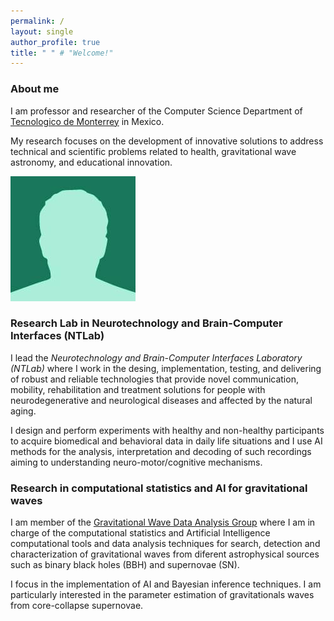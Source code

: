 ```yaml
---
permalink: /
layout: single
author_profile: true
title: " " # "Welcome!"
---
```


### About me

I am professor and researcher of the Computer Science Department of [Tecnologico de Monterrey](https://tec.mx/es) in Mexico.

My research focuses on the development of innovative solutions to address technical and scientific problems related to health, gravitational wave astronomy, and educational innovation.

![imageexamples](/assets/images/bio-photo-2.jpg)


### Research Lab in Neurotechnology and Brain-Computer Interfaces (NTLab)

I lead the *Neurotechnology and Brain-Computer Interfaces Laboratory (NTLab)* where I work in the desing, implementation, testing, and delivering of robust and reliable technologies that provide novel communication, mobility, rehabilitation and treatment solutions for people with neurodegenerative and neurological diseases and affected by the natural aging.

I design and perform experiments with healthy and non-healthy participants to acquire biomedical and behavioral data in daily life situations and I use AI methods for the analysis, interpretation and decoding of such recordings aiming to understanding neuro-motor/cognitive mechanisms.


###  Research in computational statistics and AI for gravitational waves

I am member of the [Gravitational Wave Data Analysis Group](http://gravitationalwaves.mx/) where I am in charge of the computational statistics and Artificial Intelligence computational tools and data analysis techniques for search, detection and characterization of gravitational waves from diferent astrophysical sources such as binary black holes (BBH) and supernovae (SN).

I focus in the implementation of AI and Bayesian inference techniques. I am particularly interested in the parameter estimation of gravitationals waves from core-collapse supernovae.


